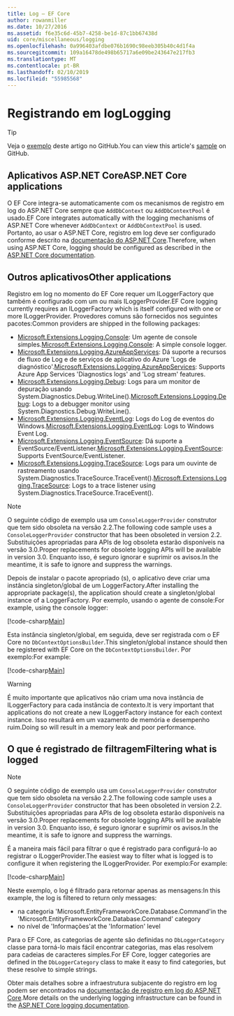 ```yaml
---
title: Log – EF Core
author: rowanmiller
ms.date: 10/27/2016
ms.assetid: f6e35c6d-45b7-4258-be1d-87c1bb67438d
uid: core/miscellaneous/logging
ms.openlocfilehash: 0a996403afdbe076b1690c98eeb305b40c4d1f4a
ms.sourcegitcommit: 109a16478de498b65717a6e09be243647e217fb3
ms.translationtype: MT
ms.contentlocale: pt-BR
ms.lasthandoff: 02/10/2019
ms.locfileid: "55985568"
---
```

# <a name="logging"></a><span data-ttu-id="67329-102">Registrando em log</span><span class="sxs-lookup"><span data-stu-id="67329-102">Logging</span></span>

> [!TIP]  
> <span data-ttu-id="67329-103">Veja o [exemplo](https://github.com/aspnet/EntityFramework.Docs/tree/master/samples/core/Miscellaneous/Logging) deste artigo no GitHub.</span><span class="sxs-lookup"><span data-stu-id="67329-103">You can view this article's [sample](https://github.com/aspnet/EntityFramework.Docs/tree/master/samples/core/Miscellaneous/Logging) on GitHub.</span></span>

## <a name="aspnet-core-applications"></a><span data-ttu-id="67329-104">Aplicativos ASP.NET Core</span><span class="sxs-lookup"><span data-stu-id="67329-104">ASP.NET Core applications</span></span>

<span data-ttu-id="67329-105">O EF Core integra-se automaticamente com os mecanismos de registro em log do ASP.NET Core sempre que `AddDbContext` ou `AddDbContextPool` é usado.</span><span class="sxs-lookup"><span data-stu-id="67329-105">EF Core integrates automatically with the logging mechanisms of ASP.NET Core whenever `AddDbContext` or `AddDbContextPool` is used.</span></span> <span data-ttu-id="67329-106">Portanto, ao usar o ASP.NET Core, registro em log deve ser configurado conforme descrito na [documentação do ASP.NET Core](https://docs.microsoft.com/aspnet/core/fundamentals/logging?tabs=aspnetcore2x).</span><span class="sxs-lookup"><span data-stu-id="67329-106">Therefore, when using ASP.NET Core, logging should be configured as described in the [ASP.NET Core documentation](https://docs.microsoft.com/aspnet/core/fundamentals/logging?tabs=aspnetcore2x).</span></span>

## <a name="other-applications"></a><span data-ttu-id="67329-107">Outros aplicativos</span><span class="sxs-lookup"><span data-stu-id="67329-107">Other applications</span></span>

<span data-ttu-id="67329-108">Registro em log no momento do EF Core requer um ILoggerFactory que também é configurado com um ou mais ILoggerProvider.</span><span class="sxs-lookup"><span data-stu-id="67329-108">EF Core logging currently requires an ILoggerFactory which is itself configured with one or more ILoggerProvider.</span></span> <span data-ttu-id="67329-109">Provedores comuns são fornecidos nos seguintes pacotes:</span><span class="sxs-lookup"><span data-stu-id="67329-109">Common providers are shipped in the following packages:</span></span>

* <span data-ttu-id="67329-110">[Microsoft.Extensions.Logging.Console](https://www.nuget.org/packages/Microsoft.Extensions.Logging.Console/): Um agente de console simples.</span><span class="sxs-lookup"><span data-stu-id="67329-110">[Microsoft.Extensions.Logging.Console](https://www.nuget.org/packages/Microsoft.Extensions.Logging.Console/): A simple console logger.</span></span>
* <span data-ttu-id="67329-111">[Microsoft.Extensions.Logging.AzureAppServices](https://www.nuget.org/packages/Microsoft.Extensions.Logging.AzureAppServices/): Dá suporte a recursos de fluxo de Log e de serviços de aplicativo do Azure 'Logs de diagnóstico'.</span><span class="sxs-lookup"><span data-stu-id="67329-111">[Microsoft.Extensions.Logging.AzureAppServices](https://www.nuget.org/packages/Microsoft.Extensions.Logging.AzureAppServices/): Supports Azure App Services 'Diagnostics logs' and 'Log stream' features.</span></span>
* <span data-ttu-id="67329-112">[Microsoft.Extensions.Logging.Debug](https://www.nuget.org/packages/Microsoft.Extensions.Logging.Debug/): Logs para um monitor de depuração usando System.Diagnostics.Debug.WriteLine().</span><span class="sxs-lookup"><span data-stu-id="67329-112">[Microsoft.Extensions.Logging.Debug](https://www.nuget.org/packages/Microsoft.Extensions.Logging.Debug/): Logs to a debugger monitor using System.Diagnostics.Debug.WriteLine().</span></span>
* <span data-ttu-id="67329-113">[Microsoft.Extensions.Logging.EventLog](https://www.nuget.org/packages/Microsoft.Extensions.Logging.EventLog/): Logs do Log de eventos do Windows.</span><span class="sxs-lookup"><span data-stu-id="67329-113">[Microsoft.Extensions.Logging.EventLog](https://www.nuget.org/packages/Microsoft.Extensions.Logging.EventLog/): Logs to Windows Event Log.</span></span>
* <span data-ttu-id="67329-114">[Microsoft.Extensions.Logging.EventSource](https://www.nuget.org/packages/Microsoft.Extensions.Logging.EventSource/): Dá suporte a EventSource/EventListener.</span><span class="sxs-lookup"><span data-stu-id="67329-114">[Microsoft.Extensions.Logging.EventSource](https://www.nuget.org/packages/Microsoft.Extensions.Logging.EventSource/): Supports EventSource/EventListener.</span></span>
* <span data-ttu-id="67329-115">[Microsoft.Extensions.Logging.TraceSource](https://www.nuget.org/packages/Microsoft.Extensions.Logging.TraceSource/): Logs para um ouvinte de rastreamento usando System.Diagnostics.TraceSource.TraceEvent().</span><span class="sxs-lookup"><span data-stu-id="67329-115">[Microsoft.Extensions.Logging.TraceSource](https://www.nuget.org/packages/Microsoft.Extensions.Logging.TraceSource/): Logs to a trace listener using System.Diagnostics.TraceSource.TraceEvent().</span></span>

> [!NOTE]
> <span data-ttu-id="67329-116">O seguinte código de exemplo usa um `ConsoleLoggerProvider` construtor que tem sido obsoleta na versão 2.2.</span><span class="sxs-lookup"><span data-stu-id="67329-116">The following code sample uses a `ConsoleLoggerProvider` constructor that has been obsoleted in version 2.2.</span></span> <span data-ttu-id="67329-117">Substituições apropriadas para APIs de log obsoleta estarão disponíveis na versão 3.0.</span><span class="sxs-lookup"><span data-stu-id="67329-117">Proper replacements for obsolete logging APIs will be available in version 3.0.</span></span> <span data-ttu-id="67329-118">Enquanto isso, é seguro ignorar e suprimir os avisos.</span><span class="sxs-lookup"><span data-stu-id="67329-118">In the meantime, it is safe to ignore and suppress the warnings.</span></span>

<span data-ttu-id="67329-119">Depois de instalar o pacote apropriado (s), o aplicativo deve criar uma instância singleton/global de um LoggerFactory.</span><span class="sxs-lookup"><span data-stu-id="67329-119">After installing the appropriate package(s), the application should create a singleton/global instance of a LoggerFactory.</span></span> <span data-ttu-id="67329-120">Por exemplo, usando o agente de console:</span><span class="sxs-lookup"><span data-stu-id="67329-120">For example, using the console logger:</span></span>

[!code-csharp[Main](../../../samples/core/Miscellaneous/Logging/Logging/BloggingContext.cs#DefineLoggerFactory)]

<span data-ttu-id="67329-121">Esta instância singleton/global, em seguida, deve ser registrada com o EF Core no `DbContextOptionsBuilder`.</span><span class="sxs-lookup"><span data-stu-id="67329-121">This singleton/global instance should then be registered with EF Core on the `DbContextOptionsBuilder`.</span></span> <span data-ttu-id="67329-122">Por exemplo:</span><span class="sxs-lookup"><span data-stu-id="67329-122">For example:</span></span>

[!code-csharp[Main](../../../samples/core/Miscellaneous/Logging/Logging/BloggingContext.cs#RegisterLoggerFactory)]

> [!WARNING]
> <span data-ttu-id="67329-123">É muito importante que aplicativos não criam uma nova instância de ILoggerFactory para cada instância de contexto.</span><span class="sxs-lookup"><span data-stu-id="67329-123">It is very important that applications do not create a new ILoggerFactory instance for each context instance.</span></span> <span data-ttu-id="67329-124">Isso resultará em um vazamento de memória e desempenho ruim.</span><span class="sxs-lookup"><span data-stu-id="67329-124">Doing so will result in a memory leak and poor performance.</span></span>

## <a name="filtering-what-is-logged"></a><span data-ttu-id="67329-125">O que é registrado de filtragem</span><span class="sxs-lookup"><span data-stu-id="67329-125">Filtering what is logged</span></span>

> [!NOTE]
> <span data-ttu-id="67329-126">O seguinte código de exemplo usa um `ConsoleLoggerProvider` construtor que tem sido obsoleta na versão 2.2.</span><span class="sxs-lookup"><span data-stu-id="67329-126">The following code sample uses a `ConsoleLoggerProvider` constructor that has been obsoleted in version 2.2.</span></span> <span data-ttu-id="67329-127">Substituições apropriadas para APIs de log obsoleta estarão disponíveis na versão 3.0.</span><span class="sxs-lookup"><span data-stu-id="67329-127">Proper replacements for obsolete logging APIs will be available in version 3.0.</span></span> <span data-ttu-id="67329-128">Enquanto isso, é seguro ignorar e suprimir os avisos.</span><span class="sxs-lookup"><span data-stu-id="67329-128">In the meantime, it is safe to ignore and suppress the warnings.</span></span>

<span data-ttu-id="67329-129">É a maneira mais fácil para filtrar o que é registrado para configurá-lo ao registrar o ILoggerProvider.</span><span class="sxs-lookup"><span data-stu-id="67329-129">The easiest way to filter what is logged is to configure it when registering the ILoggerProvider.</span></span> <span data-ttu-id="67329-130">Por exemplo:</span><span class="sxs-lookup"><span data-stu-id="67329-130">For example:</span></span>

[!code-csharp[Main](../../../samples/core/Miscellaneous/Logging/Logging/BloggingContextWithFiltering.cs#DefineLoggerFactory)]

<span data-ttu-id="67329-131">Neste exemplo, o log é filtrado para retornar apenas as mensagens:</span><span class="sxs-lookup"><span data-stu-id="67329-131">In this example, the log is filtered to return only messages:</span></span>
 * <span data-ttu-id="67329-132">na categoria 'Microsoft.EntityFrameworkCore.Database.Command'</span><span class="sxs-lookup"><span data-stu-id="67329-132">in the 'Microsoft.EntityFrameworkCore.Database.Command' category</span></span>
 * <span data-ttu-id="67329-133">no nível de 'Informações'</span><span class="sxs-lookup"><span data-stu-id="67329-133">at the 'Information' level</span></span>

<span data-ttu-id="67329-134">Para o EF Core, as categorias de agente são definidas no `DbLoggerCategory` classe para torná-lo mais fácil encontrar categorias, mas elas resolvem para cadeias de caracteres simples.</span><span class="sxs-lookup"><span data-stu-id="67329-134">For EF Core, logger categories are defined in the `DbLoggerCategory` class to make it easy to find categories, but these resolve to simple strings.</span></span>

<span data-ttu-id="67329-135">Obter mais detalhes sobre a infraestrutura subjacente do registro em log podem ser encontrados na [documentação de registro em log do ASP.NET Core](https://docs.microsoft.com/aspnet/core/fundamentals/logging?tabs=aspnetcore2x).</span><span class="sxs-lookup"><span data-stu-id="67329-135">More details on the underlying logging infrastructure can be found in the [ASP.NET Core logging documentation](https://docs.microsoft.com/aspnet/core/fundamentals/logging?tabs=aspnetcore2x).</span></span>
